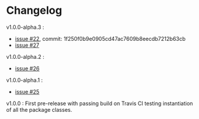 # Changelog

v1.0.0-alpha.3 : 

- [issue #22](https://github.com/WebDevJLProjectsOrg/FrameworkMvc/issues/22), commit: 1f250f0b9e0905cd47ac7609b8eecdb7212b63cb
- [issue #27](https://github.com/WebDevJLProjectsOrg/FrameworkMvc/issues/27)

v1.0.0-alpha.2 : 

- [issue #26](https://github.com/WebDevJLProjectsOrg/FrameworkMvc/issues/26)

v1.0.0-alpha.1 : 

- [issue #25](https://github.com/WebDevJLProjectsOrg/FrameworkMvc/issues/25)

v1.0.0 : First pre-release with passing build on Travis CI testing instantiation of all the package classes.
